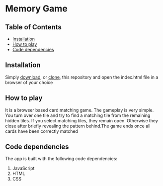 # Memory Game

## Table of Contents

* [Installation](#installation)
* [How to play](#how-to-play)
* [Code dependencies](#dependencies)

## Installation
Simply [download](https://github.com/junaidkokan/memory-game/archive/master.zip), or [clone](https://github.com/junaidkokan/memory-game.git), this repository and open the index.html file in a browser of your choice

## How to play
It is a browser based card matching game. The gameplay is very simple. You turn over one tile and try to find a matching tile from the remaining hidden tiles. If you select matching tiles, they remain open. Otherwise they close after briefly revealing the pattern behind.The game ends once all cards have been correctly matched

## Code dependencies
The app is built with the following code dependencies:
1. JavaScript
2. HTML
3. CSS 
